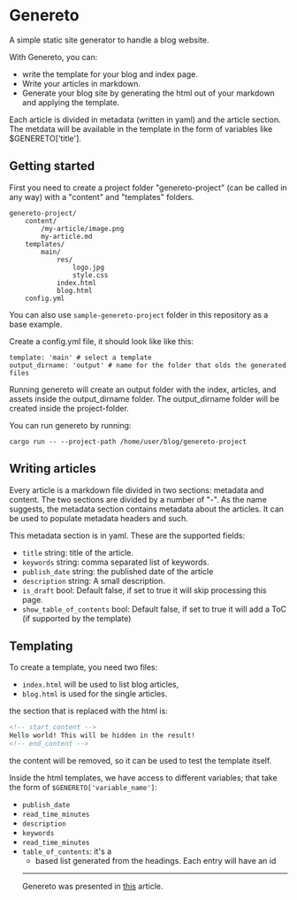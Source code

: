 # Genereto
A simple static site generator to handle a blog website. 

With Genereto, you can:
* write the template for your blog and index page. 
* Write your articles in markdown.
* Generate your blog site by generating the html out of your markdown and applying the template.

Each article is divided in metadata (written in yaml) and the article section. 
The metdata will be available in the template in the form of variables like $GENERETO['title'].

## Getting started

First you need to create a project folder "genereto-project" (can be called in any way) with a "content" and "templates" folders.
```
genereto-project/
    content/
        /my-article/image.png
        my-article.md
    templates/
        main/
            res/
                logo.jpg
                style.css
            index.html
            blog.html
    config.yml
```
You can also use `sample-genereto-project` folder in this repository as a base example.

Create a config.yml file, it should look like like this:

```
template: 'main' # select a template
output_dirname: 'output' # name for the folder that olds the generated files
```

Running genereto will create an output folder with the index, articles, and assets inside the output_dirname folder.
The output_dirname folder will be created inside the project-folder.

You can run genereto by running:
```shell
cargo run -- --project-path /home/user/blog/genereto-project
```

## Writing articles
Every article is a markdown file divided in two sections: metadata and content. The two sections are divided by a number of "-".
As the name suggests, the metadata section contains metadata about the articles. It can be used to populate metadata headers and such.

This metadata section is in yaml. These are the supported fields:

* `title` string: title of the article.
* `keywords` string: comma separated list of keywords.
* `publish_date` string: the published date of the article
* `description` string: A small description.
* `is_draft` bool: Default false, if set to true it will skip processing this page.
* `show_table_of_contents` bool: Default false, if set to true it will add a ToC (if supported by the template)

## Templating
To create a template, you need two files:
* `index.html` will be used to list blog articles,
* `blog.html` is used for the single articles.

the section that is replaced with the html is:
```html
<!-- start_content -->
Hello world! This will be hidden in the result!
<!-- end_content -->
```
the content will be removed, so it can be used to test the template itself.

Inside the html templates, we have access to different variables; that take the form of `$GENERETO['variable_name']`:
* `publish_date`
* `read_time_minutes`
* `description`
* `keywords`
* `read_time_minutes`
* `table_of_contents`: it's a <ul><li> based list generated from the headings. Each entry will have an id 

----

Genereto was presented in [this](https://blog.fponzi.me/2023-05-19-one-complex-setup.html) article.